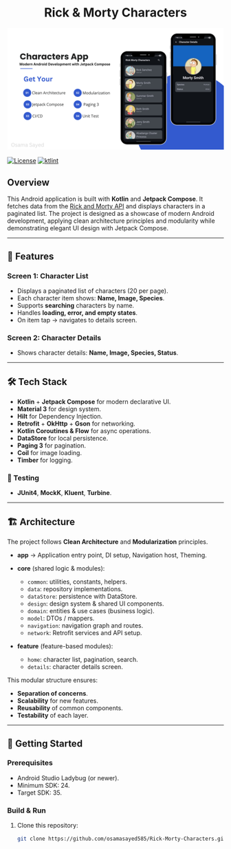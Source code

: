 <h1 align="center">Rick & Morty Characters</h1>
<p align="center">
  <img src="screens/cover.png" alt="Rick & Morty App Cover" width="1200"/>
</p>

[![License](https://img.shields.io/badge/License-MIT-blue.svg)](LICENSE)
[![ktlint](https://img.shields.io/badge/code%20style-%E2%9D%A4-FF4081.svg)](https://ktlint.github.io/)


## Overview
This Android application is built with **Kotlin** and **Jetpack Compose**. It fetches data from the [Rick and Morty API](https://rickandmortyapi.com/) and displays characters in a paginated list. The project is designed as a showcase of modern Android development, applying clean architecture principles and modularity while demonstrating elegant UI design with Jetpack Compose.

---

## 📱 Features

### Screen 1: Character List
- Displays a paginated list of characters (20 per page).  
- Each character item shows: **Name, Image, Species**.  
- Supports **searching** characters by name.  
- Handles **loading, error, and empty states**.  
- On item tap → navigates to details screen.

### Screen 2: Character Details
- Shows character details: **Name, Image, Species, Status**.

---

## 🛠️ Tech Stack

- **Kotlin** + **Jetpack Compose** for modern declarative UI.  
- **Material 3** for design system.  
- **Hilt** for Dependency Injection.  
- **Retrofit** + **OkHttp** + **Gson** for networking.  
- **Kotlin Coroutines & Flow** for async operations.  
- **DataStore** for local persistence.  
- **Paging 3** for pagination.  
- **Coil** for image loading.  
- **Timber** for logging.  

### 🧪 Testing
- **JUnit4**, **MockK**, **Kluent**, **Turbine**.  

---

## 🏗️ Architecture

The project follows **Clean Architecture** and **Modularization** principles.

- **app** → Application entry point, DI setup, Navigation host, Theming.  

- **core** (shared logic & modules):
  - `common`: utilities, constants, helpers.  
  - `data`: repository implementations.  
  - `dataStore`: persistence with DataStore.  
  - `design`: design system & shared UI components.  
  - `domain`: entities & use cases (business logic).  
  - `model`: DTOs / mappers.  
  - `navigation`: navigation graph and routes.  
  - `network`: Retrofit services and API setup.  

- **feature** (feature-based modules):
  - `home`: character list, pagination, search.  
  - `details`: character details screen.  

This modular structure ensures:
- **Separation of concerns**.  
- **Scalability** for new features.  
- **Reusability** of common components.  
- **Testability** of each layer.  


---

## 🚀 Getting Started

### Prerequisites
- Android Studio Ladybug (or newer).  
- Minimum SDK: 24.  
- Target SDK: 35.  

### Build & Run
1. Clone this repository:
   ```bash
   git clone https://github.com/osamasayed585/Rick-Morty-Characters.git
